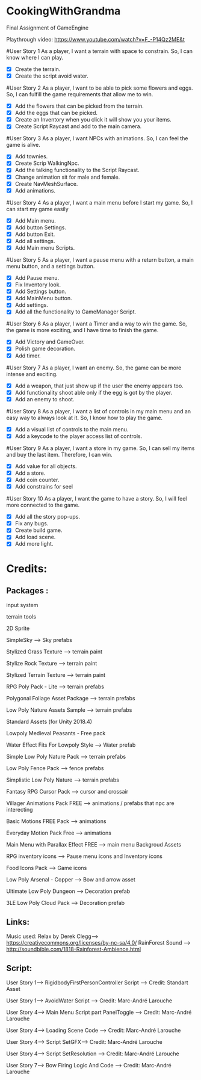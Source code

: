 # CookingWithGrandma
Final Assignment of GameEngine

Playthrough video: https://www.youtube.com/watch?v=F_-P14Qz2ME&t

#User Story 1
As a player, I want a terrain with space to constrain. So, I can know where I can play.
- [x] Create the terrain.
- [x] Create the script avoid water.

#User Story 2
As a player, I want to be able to pick some flowers and eggs. So, I can fulfill the game requirements that allow me to win.
- [x] Add the flowers that can be picked from the terrain.
- [x] Add the eggs that can be picked.
- [x] Create an Inventory when you click it will show you your items.
- [x] Create Script Raycast and add to the main camera.

#User Story 3
As a player, I want NPCs with animations. So, I can feel the game is alive.
- [x] Add townies.
- [x] Create Scrip WalkingNpc.
- [x] Add the talking functionality to the Script Raycast.
- [x] Change animation sit for male and female.
- [x] Create NavMeshSurface.
- [x] Add animations.

#User Story 4
As a player, I want a main menu before I start my game. So, I can start my game easily
- [x] Add Main menu.
- [x] Add button Settings.
- [x] Add button Exit.
- [x] Add all settings.
- [x] Add Main menu Scripts.

#User Story 5
As a player, I want a pause menu with a return button, a main menu button, and a settings button.
- [x] Add Pause menu.
- [x] Fix Inventory look.
- [x] Add Settings button. 
- [x] Add MainMenu button.
- [x] Add settings.
- [x] Add all the functionality to GameManager Script.

#User Story 6
As a player, I want a Timer and a way to win the game. So, the game is more exciting, and I have time to finish the game.
- [x] Add Victory and GameOver.
- [x] Polish game decoration.
- [x] Add timer.

#User Story 7
As a player, I want an enemy. So, the game can be more intense and exciting.
- [x] Add a weapon, that just show up if the user the enemy appears too.
- [x] Add  functionality shoot able only if the egg is got by the player.
- [x] Add an enemy to shoot.

#User Story 8
As a player, I want a list of controls in my main menu and an easy way to always look at it. So, I know how to play the game.
- [x] Add a visual list of controls to the main menu.
- [x] Add a keycode to the player access list of controls.

#User Story 9
As a player, I want a store in my game. So, I can sell my items and buy the last item. Therefore, I can win.
- [x] Add value for all objects.
- [x] Add a store.
- [x] Add coin counter.
- [x] Add constrains for seel

#User Story 10
As a player, I want the game to have a story. So, I will feel more connected to the game.
- [x] Add all the story pop-ups.
- [x] Fix any bugs.
- [x] Create build game. 
- [x] Add load scene.
- [x] Add more light.

# Credits:

## Packages :
input system

terrain tools

2D Sprite

SimpleSky --> Sky prefabs

Stylized Grass Texture --> terrain paint

Stylize Rock Texture --> terrain paint

Stylized Terrain Texture  --> terrain paint

RPG Poly Pack - Lite --> terrain prefabs

Polygonal Foliage Asset Package --> terrain prefabs

Low Poly Nature Assets Sample --> terrain prefabs

Standard Assets (for Unity 2018.4)

Lowpoly Medieval Peasants - Free pack

Water Effect Fits For Lowpoly Style --> Water prefab

Simple Low Poly Nature Pack --> terrain prefabs

Low Poly Fence Pack --> fence prefabs

Simplistic Low Poly Nature --> terrain prefabs

Fantasy RPG Cursor Pack --> cursor and crossair

Villager Animations Pack FREE --> animations / prefabs that npc are interecting

Basic Motions FREE Pack --> animations

Everyday Motion Pack Free --> animations

Main Menu with Parallax Effect FREE --> main menu Backgroud Assets

RPG inventory icons --> Pause menu icons and Inventory icons

Food Icons Pack --> Game icons

Low Poly Arsenal - Copper --> Bow and arrow asset

Ultimate Low Poly Dungeon --> Decoration prefab

3LE Low Poly Cloud Pack --> Decoration prefab

## Links:

Music used: 
Relax by Derek Clegg--> https://creativecommons.org/licenses/by-nc-sa/4.0/
RainForest Sound --> http://soundbible.com/1818-Rainforest-Ambience.html 

## Script:
User Story 1--> RigidbodyFirstPersonController Script --> Credit: Standart Asset

User Story 1--> AvoidWater Script --> Credit: Marc-André Larouche

User Story 4--> Main Menu Script part PanelToggle  --> Credit: Marc-André Larouche

User Story 4--> Loading Scene Code --> Credit: Marc-André Larouche

User Story 4--> Script SetGFX--> Credit: Marc-André Larouche

User Story 4--> Script SetResolution --> Credit: Marc-André Larouche

User Story 7--> Bow Firing Logic And Code --> Credit: Marc-André Larouche
